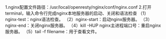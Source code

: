 1.nginx配置文件路径：/usr/local/openresty/nginx/conf/nginx.conf
2.打开terminal，输入命令行完成nginx本地服务器的启动、关闭和语法检查
（1）nginx-test：nginx语法检查。
（2）nginx-start：启动nginx服务器。
（3）nginx-end：关闭nginx服务器。
（4）kill -HUP nginx主进程端口号：重启nginx服务器。
（5）tail -f filename：用于查看文件。